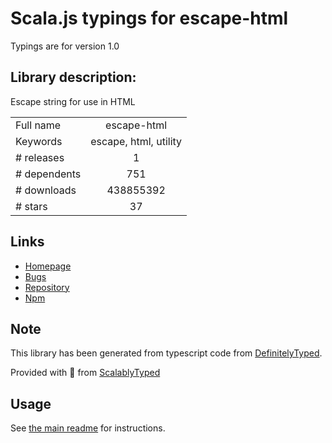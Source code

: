 
# Scala.js typings for escape-html

Typings are for version 1.0

## Library description:
Escape string for use in HTML

|                    |                 |
| ------------------ | :-------------: |
| Full name          | escape-html |
| Keywords           | escape, html, utility |
| # releases         | 1 |
| # dependents       | 751 |
| # downloads        | 438855392 |
| # stars            | 37 |

## Links
- [Homepage](https://github.com/component/escape-html)
- [Bugs](https://github.com/component/escape-html/issues)
- [Repository](https://github.com/component/escape-html)
- [Npm](https://www.npmjs.com/package/escape-html)
    


## Note
This library has been generated from typescript code from [DefinitelyTyped](https://definitelytyped.org).

Provided with :purple_heart: from [ScalablyTyped](https://github.com/oyvindberg/ScalablyTyped)

## Usage
See [the main readme](../../readme.md) for instructions.


